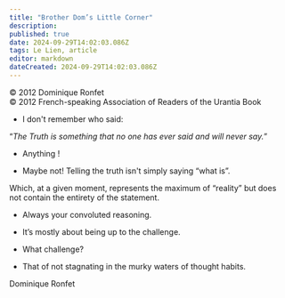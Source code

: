 ```yaml
---
title: "Brother Dom’s Little Corner"
description: 
published: true
date: 2024-09-29T14:02:03.086Z
tags: Le Lien, article
editor: markdown
dateCreated: 2024-09-29T14:02:03.086Z
---
```


<p class="v-card v-sheet theme--light grey lighten-3 px-2">© 2012 Dominique Ronfet<br>© 2012 French-speaking Association of Readers of the Urantia Book</p>


- I don't remember who said:

“_The Truth is something that no one has ever said and will never say._”

- Anything !

- Maybe not! Telling the truth isn't simply saying “what is”.

Which, at a given moment, represents the maximum of “reality” but does not contain the entirety of the statement.

- Always your convoluted reasoning.

- It’s mostly about being up to the challenge.

- What challenge?

- That of not stagnating in the murky waters of thought habits.

Dominique Ronfet

